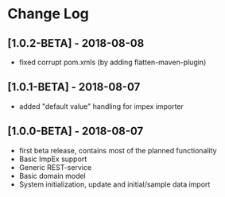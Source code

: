 # Change Log

## [1.0.2-BETA] - 2018-08-08
- fixed corrupt pom.xmls (by adding flatten-maven-plugin)

## [1.0.1-BETA] - 2018-08-07
- added "default value" handling for impex importer

## [1.0.0-BETA] - 2018-08-07
- first beta release, contains most of the planned functionality
- Basic ImpEx support
- Generic REST-service
- Basic domain model
- System initialization, update and initial/sample data import 

